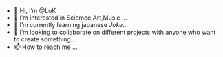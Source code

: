 - 👋 Hi, I’m @LuK
- 👀 I’m interested in Sciemce,Art,Music ...
- 🌱 I’m currently learning japanese *Joke*...
- 💞️ I’m looking to collaborate on different projects with anyone who want to create something...
- 📫 How to reach me ...

<!---
LukeDesch/LukeDesch is a ✨ special ✨ repository because its `README.md` (this file) appears on your GitHub profile.
You can click the Preview link to take a look at your changes.
--->
